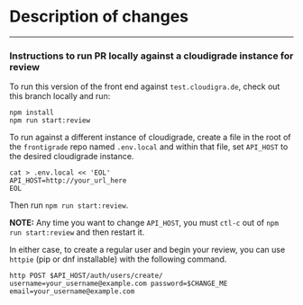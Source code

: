 # Description of changes



--------------------------------------------
### Instructions to run PR locally against a cloudigrade instance for review
To run this version of the front end against `test.cloudigra.de`, check out this branch locally and run:
```
npm install
npm run start:review
```

To run against a different instance of cloudigrade, create a file in the root
of the `frontigrade` repo named `.env.local` and within that file, set `API_HOST` to the desired cloudigrade instance.

```
cat > .env.local << 'EOL'
API_HOST=http://your_url_here
EOL
```

Then run `npm run start:review`. 

**NOTE:** Any time you want to change `API_HOST`, you must `ctl-c` out of `npm run start:review` and then restart it.

In either case, to create a regular user and begin your review, you can use `httpie` (pip or dnf installable) with the following command.

```
http POST $API_HOST/auth/users/create/ username=your_username@example.com password=$CHANGE_ME email=your_username@example.com
```
